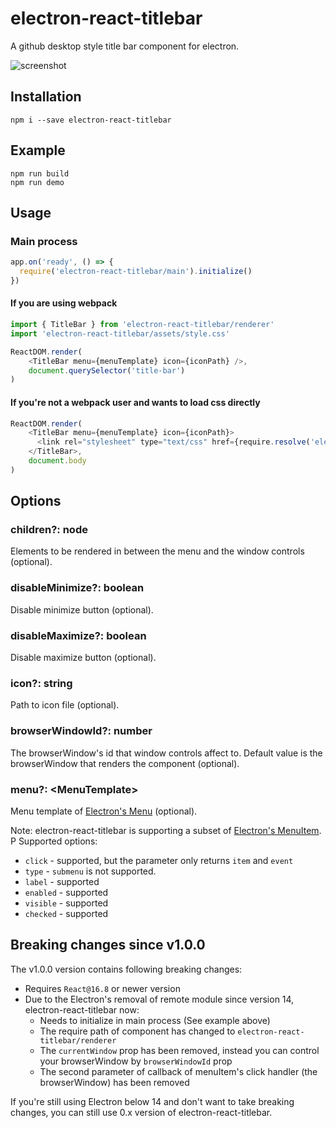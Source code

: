 # electron-react-titlebar
A github desktop style title bar component for electron.

![screenshot](https://github.com/KochiyaOcean/electron-react-titlebar/raw/master/app/screenshot.PNG)

## Installation

```
npm i --save electron-react-titlebar
```

## Example

```
npm run build
npm run demo
```

## Usage

### Main process

```javascript
app.on('ready', () => {
  require('electron-react-titlebar/main').initialize()
})
```

#### If you are using webpack

```javascript
import { TitleBar } from 'electron-react-titlebar/renderer'
import 'electron-react-titlebar/assets/style.css'

ReactDOM.render(
    <TitleBar menu={menuTemplate} icon={iconPath} />,
    document.querySelector('title-bar')
)
```

#### If you're not a webpack user and wants to load css directly

```js
ReactDOM.render(
    <TitleBar menu={menuTemplate} icon={iconPath}>
      <link rel="stylesheet" type="text/css" href={require.resolve('electron-react-titlebar/assets/style.css')} />
    </TitleBar>,
    document.body
)
```

## Options

### children?: node

Elements to be rendered in between the menu and the window controls (optional).

### disableMinimize?: boolean

Disable minimize button (optional).

### disableMaximize?: boolean

Disable maximize button (optional).

### icon?: string

Path to icon file (optional).

### browserWindowId?: number

The browserWindow's id that window controls affect to. Default value is the browserWindow that renders the component (optional).

### menu?: \<MenuTemplate\>

Menu template of [Electron's Menu](https://github.com/electron/electron/blob/master/docs/api/menu.md#main-process) (optional).

Note: electron-react-titlebar is supporting a subset of [Electron's MenuItem](https://github.com/electron/electron/blob/master/docs/api/menu-item.md).
P
Supported options:

* `click` - supported, but the parameter only returns `item` and `event`
* `type` - `submenu` is not supported.
* `label` - supported
* `enabled` - supported
* `visible` - supported
* `checked` - supported


## Breaking changes since v1.0.0

The v1.0.0 version contains following breaking changes:

- Requires `React@16.8` or newer version
- Due to the Electron's removal of remote module since version 14, electron-react-titlebar now:
  - Needs to initialize in main process (See example above)
  - The require path of component has changed to `electron-react-titlebar/renderer`
  - The `currentWindow` prop has been removed, instead you can control your browserWindow by `browserWindowId` prop
  - The second parameter of callback of menuItem's click handler (the browserWindow) has been removed

If you're still using Electron below 14 and don't want to take breaking changes, you can still use 0.x version of electron-react-titlebar.
